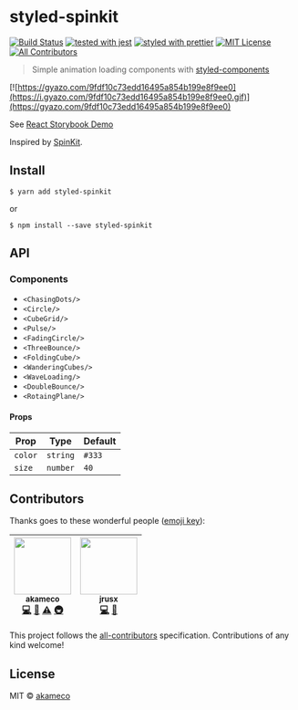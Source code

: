 # styled-spinkit

[![Build Status](https://travis-ci.org/akameco/styled-spinkit.svg?branch=master)](https://travis-ci.org/akameco/styled-spinkit)
[![tested with jest](https://img.shields.io/badge/tested_with-jest-99424f.svg)](https://github.com/facebook/jest)
[![styled with prettier](https://img.shields.io/badge/styled_with-prettier-ff69b4.svg)](https://github.com/prettier/prettier)
[![MIT License](https://img.shields.io/npm/l/nps.svg?style=flat-square)](./license)
[![All Contributors](https://img.shields.io/badge/all_contributors-2-orange.svg?style=flat-square)](#contributors)

> Simple animation loading components with [styled-components](https://github.com/styled-components/styled-components)

[![https://gyazo.com/9fdf10c73edd16495a854b199e8f9ee0](https://i.gyazo.com/9fdf10c73edd16495a854b199e8f9ee0.gif)](https://gyazo.com/9fdf10c73edd16495a854b199e8f9ee0)

See [React Storybook Demo](https://akameco.github.io/styled-spinkit/?knob-color=magenta&knob-number=60&selectedKind=CubeGrid&selectedStory=render%20magenta%2060&full=0&down=1&left=1&panelRight=1&downPanel=storybook-addon-background%2Fbackground-panel)

Inspired by [SpinKit](https://github.com/tobiasahlin/SpinKit).

## Install

```
$ yarn add styled-spinkit
```

or

```
$ npm install --save styled-spinkit
```

## API

### Components

* `<ChasingDots/>`
* `<Circle/>`
* `<CubeGrid/>`
* `<Pulse/>`
* `<FadingCircle/>`
* `<ThreeBounce/>`
* `<FoldingCube/>`
* `<WanderingCubes/>`
* `<WaveLoading/>`
* `<DoubleBounce/>`
* `<RotaingPlane/>`

#### Props

| Prop    | Type     | Default |
| ------- | -------- | ------- |
| `color` | `string` | `#333`  |
| `size`  | `number` | `40`    |

## Contributors

Thanks goes to these wonderful people ([emoji key](https://github.com/kentcdodds/all-contributors#emoji-key)):

<!-- ALL-CONTRIBUTORS-LIST:START - Do not remove or modify this section -->

<!-- prettier-ignore -->
| [<img src="https://avatars2.githubusercontent.com/u/4002137?v=4" width="100px;"/><br /><sub><b>akameco</b></sub>](http://akameco.github.io)<br />[💻](https://github.com/akameco/styled-spinkit/commits?author=akameco "Code") [📖](https://github.com/akameco/styled-spinkit/commits?author=akameco "Documentation") [⚠️](https://github.com/akameco/styled-spinkit/commits?author=akameco "Tests") [🚇](#infra-akameco "Infrastructure (Hosting, Build-Tools, etc)") | [<img src="https://avatars1.githubusercontent.com/u/19670625?v=4" width="100px;"/><br /><sub><b>jrusx</b></sub>](https://github.com/jrusx)<br />[💻](https://github.com/akameco/styled-spinkit/commits?author=jrusx "Code") [🐛](https://github.com/akameco/styled-spinkit/issues?q=author%3Ajrusx "Bug reports") |
| :---: | :---: |

<!-- ALL-CONTRIBUTORS-LIST:END -->

This project follows the [all-contributors](https://github.com/kentcdodds/all-contributors) specification. Contributions of any kind welcome!

## License

MIT © [akameco](http://akameco.github.io)
